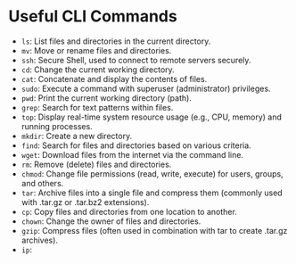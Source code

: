 # Useful CLI Commands

- `ls`: List files and directories in the current directory.
- `mv`: Move or rename files and directories.
- `ssh`: Secure Shell, used to connect to remote servers securely.
- `cd`: Change the current working directory.
- `cat`: Concatenate and display the contents of files.
- `sudo`: Execute a command with superuser (administrator) privileges.
- `pwd`: Print the current working directory (path).
- `grep`: Search for text patterns within files.
- `top`: Display real-time system resource usage (e.g., CPU, memory) and running processes.
- `mkdir`: Create a new directory.
- `find`: Search for files and directories based on various criteria.
- `wget`: Download files from the internet via the command line.
- `rm`: Remove (delete) files and directories.
- `chmod`: Change file permissions (read, write, execute) for users, groups, and others.
- `tar`: Archive files into a single file and compress them (commonly used with .tar.gz or .tar.bz2 extensions).
- `cp`: Copy files and directories from one location to another.
- `chown`: Change the owner of files and directories.
- `gzip`: Compress files (often used in combination with tar to create .tar.gz archives).
- `ip`:
